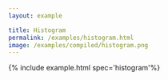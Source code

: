 ```yaml
---
layout: example

title: Histogram
permalink: /examples/histogram.html
image: /examples/compiled/histogram.png
---
```




{% include example.html spec='histogram'%}
